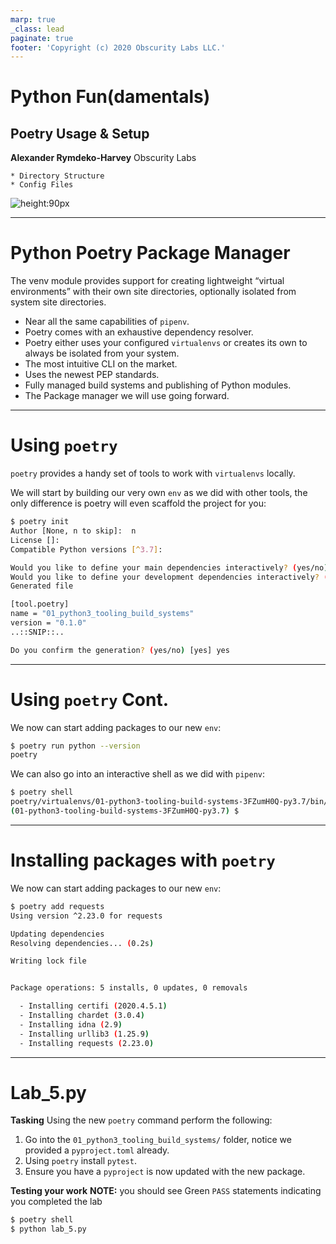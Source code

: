 ```yaml
---
marp: true
_class: lead
paginate: true
footer: 'Copyright (c) 2020 Obscurity Labs LLC.'
---
```


# Python Fun(damentals)
## Poetry Usage & Setup

**Alexander Rymdeko-Harvey**
Obscurity Labs
```text
* Directory Structure
* Config Files
```

![height:90px](https://obscuritylabs.com/wp-content/uploads/2019/11/OL-3d-landscape-positive-transparent.png)

---
# Python Poetry Package Manager

The venv module provides support for creating lightweight “virtual environments” with their own site directories, optionally isolated from system site directories.

* Near all the same capabilities of `pipenv`.
* Poetry comes with an exhaustive dependency resolver.
* Poetry either uses your configured `virtualenvs` or creates its own to always be isolated from your system.
* The most intuitive CLI on the market.
* Uses the newest PEP standards.
* Fully managed build systems and publishing of Python modules.
* The Package manager we will use going forward.

---
# Using `poetry`

`poetry` provides a handy set of tools to work with `virtualenvs` locally.

We will start by building our very own `env` as we did with other tools, the only difference is poetry will even scaffold the project for you:

```bash
$ poetry init                                                                                     
Author [None, n to skip]:  n
License []:  
Compatible Python versions [^3.7]:  

Would you like to define your main dependencies interactively? (yes/no) [yes] no
Would you like to define your development dependencies interactively? (yes/no) [yes] no
Generated file

[tool.poetry]
name = "01_python3_tooling_build_systems"
version = "0.1.0"
..::SNIP::..

Do you confirm the generation? (yes/no) [yes] yes
```

---
# Using `poetry` Cont.

We now can start adding packages to our new `env`:

```bash
$ poetry run python --version
poetry
```

We can also go into an interactive shell as we did with `pipenv`:
```bash
$ poetry shell
poetry/virtualenvs/01-python3-tooling-build-systems-3FZumH0Q-py3.7/bin/activate
(01-python3-tooling-build-systems-3FZumH0Q-py3.7) $
```

---
# Installing packages with `poetry`

We now can start adding packages to our new `env`:

```bash
$ poetry add requests
Using version ^2.23.0 for requests

Updating dependencies
Resolving dependencies... (0.2s)

Writing lock file


Package operations: 5 installs, 0 updates, 0 removals

  - Installing certifi (2020.4.5.1)
  - Installing chardet (3.0.4)
  - Installing idna (2.9)
  - Installing urllib3 (1.25.9)
  - Installing requests (2.23.0)
```
---
# Lab_5.py
**Tasking**
Using the new `poetry` command perform the following:
1. Go into the `01_python3_tooling_build_systems/` folder, notice we provided a `pyproject.toml` already.
2. Using `poetry` install `pytest`.
3. Ensure you have a `pyproject` is now updated with the new package.

**Testing your work**
**NOTE:** you should see Green `PASS` statements indicating you completed the lab
```bash
$ poetry shell
$ python lab_5.py
```